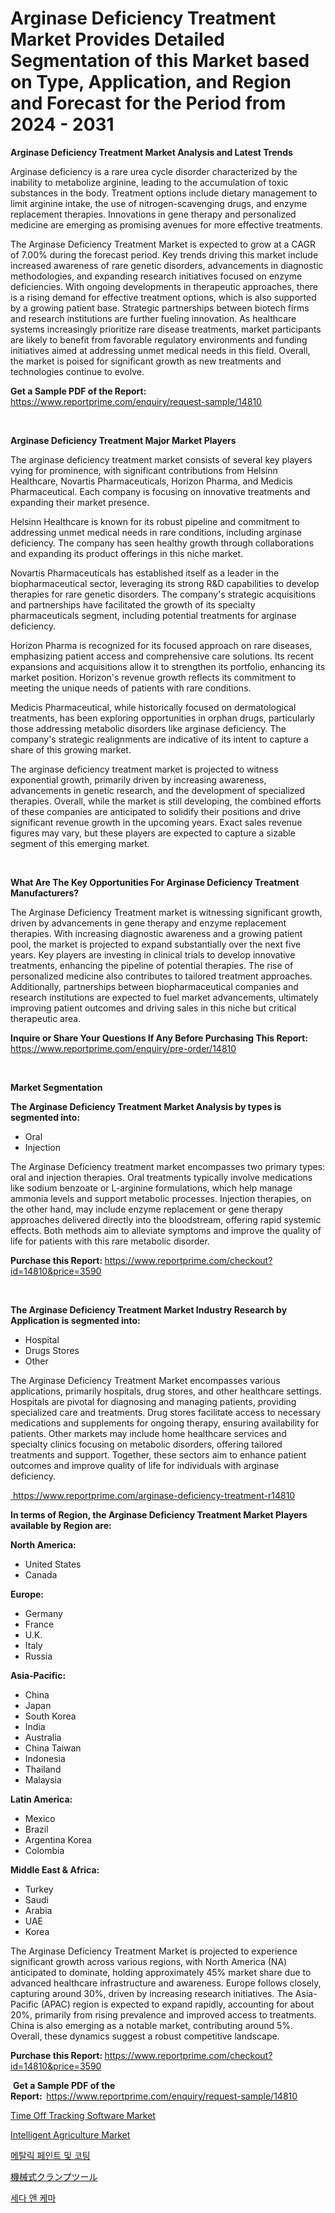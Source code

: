 <p><h1>Arginase Deficiency Treatment Market Provides Detailed Segmentation of this Market based on Type, Application, and Region and Forecast for the Period from 2024 - 2031</h1></p><p><strong>Arginase Deficiency Treatment Market Analysis and Latest Trends</strong></p>
<p><p>Arginase deficiency is a rare urea cycle disorder characterized by the inability to metabolize arginine, leading to the accumulation of toxic substances in the body. Treatment options include dietary management to limit arginine intake, the use of nitrogen-scavenging drugs, and enzyme replacement therapies. Innovations in gene therapy and personalized medicine are emerging as promising avenues for more effective treatments.</p><p>The Arginase Deficiency Treatment Market is expected to grow at a CAGR of 7.00% during the forecast period. Key trends driving this market include increased awareness of rare genetic disorders, advancements in diagnostic methodologies, and expanding research initiatives focused on enzyme deficiencies. With ongoing developments in therapeutic approaches, there is a rising demand for effective treatment options, which is also supported by a growing patient base. Strategic partnerships between biotech firms and research institutions are further fueling innovation. As healthcare systems increasingly prioritize rare disease treatments, market participants are likely to benefit from favorable regulatory environments and funding initiatives aimed at addressing unmet medical needs in this field. Overall, the market is poised for significant growth as new treatments and technologies continue to evolve.</p></p>
<p><strong>Get a Sample PDF of the Report:&nbsp;</strong> <a href="https://www.reportprime.com/enquiry/request-sample/14810">https://www.reportprime.com/enquiry/request-sample/14810</a></p>
<p>&nbsp;</p>
<p><strong>Arginase Deficiency Treatment Major Market Players</strong></p>
<p><p>The arginase deficiency treatment market consists of several key players vying for prominence, with significant contributions from Helsinn Healthcare, Novartis Pharmaceuticals, Horizon Pharma, and Medicis Pharmaceutical. Each company is focusing on innovative treatments and expanding their market presence.</p><p>Helsinn Healthcare is known for its robust pipeline and commitment to addressing unmet medical needs in rare conditions, including arginase deficiency. The company has seen healthy growth through collaborations and expanding its product offerings in this niche market.</p><p>Novartis Pharmaceuticals has established itself as a leader in the biopharmaceutical sector, leveraging its strong R&D capabilities to develop therapies for rare genetic disorders. The company's strategic acquisitions and partnerships have facilitated the growth of its specialty pharmaceuticals segment, including potential treatments for arginase deficiency.</p><p>Horizon Pharma is recognized for its focused approach on rare diseases, emphasizing patient access and comprehensive care solutions. Its recent expansions and acquisitions allow it to strengthen its portfolio, enhancing its market position. Horizon's revenue growth reflects its commitment to meeting the unique needs of patients with rare conditions.</p><p>Medicis Pharmaceutical, while historically focused on dermatological treatments, has been exploring opportunities in orphan drugs, particularly those addressing metabolic disorders like arginase deficiency. The company's strategic realignments are indicative of its intent to capture a share of this growing market.</p><p>The arginase deficiency treatment market is projected to witness exponential growth, primarily driven by increasing awareness, advancements in genetic research, and the development of specialized therapies. Overall, while the market is still developing, the combined efforts of these companies are anticipated to solidify their positions and drive significant revenue growth in the upcoming years. Exact sales revenue figures may vary, but these players are expected to capture a sizable segment of this emerging market.</p></p>
<p>&nbsp;</p>
<p><strong>What Are The Key Opportunities For Arginase Deficiency Treatment Manufacturers?</strong></p>
<p><p>The Arginase Deficiency Treatment market is witnessing significant growth, driven by advancements in gene therapy and enzyme replacement therapies. With increasing diagnostic awareness and a growing patient pool, the market is projected to expand substantially over the next five years. Key players are investing in clinical trials to develop innovative treatments, enhancing the pipeline of potential therapies. The rise of personalized medicine also contributes to tailored treatment approaches. Additionally, partnerships between biopharmaceutical companies and research institutions are expected to fuel market advancements, ultimately improving patient outcomes and driving sales in this niche but critical therapeutic area.</p></p>
<p><strong>Inquire or Share Your Questions If Any Before Purchasing This Report:</strong> <a href="https://www.reportprime.com/enquiry/pre-order/14810">https://www.reportprime.com/enquiry/pre-order/14810</a></p>
<p>&nbsp;</p>
<p><strong>Market Segmentation</strong></p>
<p><strong>The Arginase Deficiency Treatment Market Analysis by types is segmented into:</strong></p>
<p><ul><li>Oral</li><li>Injection</li></ul></p>
<p><p>The Arginase Deficiency treatment market encompasses two primary types: oral and injection therapies. Oral treatments typically involve medications like sodium benzoate or L-arginine formulations, which help manage ammonia levels and support metabolic processes. Injection therapies, on the other hand, may include enzyme replacement or gene therapy approaches delivered directly into the bloodstream, offering rapid systemic effects. Both methods aim to alleviate symptoms and improve the quality of life for patients with this rare metabolic disorder.</p></p>
<p><strong>Purchase this Report:&nbsp;</strong><a href="https://www.reportprime.com/checkout?id=14810&price=3590">https://www.reportprime.com/checkout?id=14810&price=3590</a></p>
<p>&nbsp;</p>
<p><strong>The Arginase Deficiency Treatment Market Industry Research by Application is segmented into:</strong></p>
<p><ul><li>Hospital</li><li>Drugs Stores</li><li>Other</li></ul></p>
<p><p>The Arginase Deficiency Treatment Market encompasses various applications, primarily hospitals, drug stores, and other healthcare settings. Hospitals are pivotal for diagnosing and managing patients, providing specialized care and treatments. Drug stores facilitate access to necessary medications and supplements for ongoing therapy, ensuring availability for patients. Other markets may include home healthcare services and specialty clinics focusing on metabolic disorders, offering tailored treatments and support. Together, these sectors aim to enhance patient outcomes and improve quality of life for individuals with arginase deficiency.</p></p>
<p><a href="https://www.reportprime.com/arginase-deficiency-treatment-r14810">&nbsp;https://www.reportprime.com/arginase-deficiency-treatment-r14810</a></p>
<p><strong>In terms of Region, the Arginase Deficiency Treatment Market Players available by Region are:</strong></p>
<p>
    <p> <strong> North America: </strong>
        <ul>
            <li>United States</li>
            <li>Canada</li>
        </ul>
        </p> 
    <p> <strong> Europe: </strong>
        <ul>
            <li>Germany</li>
            <li>France</li>
            <li>U.K.</li>
            <li>Italy</li>
            <li>Russia</li>
        </ul>
        </p> 
    <p> <strong> Asia-Pacific: </strong>
        <ul>
            <li>China</li>
            <li>Japan</li>
            <li>South Korea</li>
            <li>India</li>
            <li>Australia</li>
            <li>China Taiwan</li>
            <li>Indonesia</li>
            <li>Thailand</li>
            <li>Malaysia</li>
        </ul>
        </p> 
    <p> <strong> Latin America: </strong>
        <ul>
            <li>Mexico</li>
            <li>Brazil</li>
            <li>Argentina Korea</li>
            <li>Colombia</li>
        </ul>
        </p> 
    <p> <strong> Middle East & Africa: </strong>
        <ul>
            <li>Turkey</li>
            <li>Saudi</li>
            <li>Arabia</li>
            <li>UAE</li>
            <li>Korea</li>
        </ul>
    </p>
    </p>
<p><p>The Arginase Deficiency Treatment Market is projected to experience significant growth across various regions, with North America (NA) anticipated to dominate, holding approximately 45% market share due to advanced healthcare infrastructure and awareness. Europe follows closely, capturing around 30%, driven by increasing research initiatives. The Asia-Pacific (APAC) region is expected to expand rapidly, accounting for about 20%, primarily from rising prevalence and improved access to treatments. China is also emerging as a notable market, contributing around 5%. Overall, these dynamics suggest a robust competitive landscape.</p></p>
<p><strong>Purchase this Report: </strong><a href="https://www.reportprime.com/checkout?id=14810&price=3590">https://www.reportprime.com/checkout?id=14810&price=3590</a></p>
<p>&nbsp;<strong>Get a Sample PDF of the Report:&nbsp;&nbsp;</strong><a href="https://www.reportprime.com/enquiry/request-sample/14810">https://www.reportprime.com/enquiry/request-sample/14810</a></p>
<p><strong></strong></p>
<p><p><a href="https://github.com/AlisaRowe24/Market-Research-Report-List-1/blob/main/time-off-tracking-software-market.md">Time Off Tracking Software Market</a></p><p><a href="https://issuu.com/reportprime-2/docs/intelligent-agriculture-market-size_7f80c60c30e102">Intelligent Agriculture Market</a></p><p><a href="https://medium.com/@daniedoyle89/metallic-paint-coating-market-%EC%9D%98-%EA%B8%80%EB%A1%9C%EB%B2%8C-%EC%8B%9C%EC%9E%A5-%EA%B0%9C%EC%9A%94%EB%8A%94-%EC%A0%84-%EC%84%B8%EA%B3%84-%EB%B0%8F-%EC%A3%BC%EC%9A%94-%EC%8B%9C%EC%9E%A5%EC%9D%98-%EC%82%B0%EC%97%85%EC%97%90-%EC%98%81%ED%96%A5%EC%9D%84-%EB%AF%B8%EC%B9%98%EB%8A%94-%EC%A3%BC%EC%9A%94-%ED%8A%B8%EB%A0%8C%EB%93%9C%EC%97%90-%EB%8C%80%ED%95%9C-%EB%8F%85%ED%8A%B9%ED%95%9C-%EA%B4%80%EC%A0%90%EC%9D%84-%EC%A0%9C%EA%B3%B5%ED%95%A9%EB%8B%88%EB%8B%A4-2faecbcc60a0">메탈릭 페인트 및 코팅</a></p><p><a href="https://marciimhc.medium.com/%E3%82%B0%E3%83%AD%E3%83%BC%E3%83%90%E3%83%AB%E6%A9%9F%E6%A2%B0%E3%82%AF%E3%83%A9%E3%83%B3%E3%83%94%E3%83%B3%E3%82%B0%E3%83%84%E3%83%BC%E3%83%AB%E5%B8%82%E5%A0%B4-%E5%B8%82%E5%A0%B4%E3%82%B7%E3%82%A7%E3%82%A2-%E5%B8%82%E5%A0%B4%E5%8B%95%E5%90%91-%E4%BB%8A%E5%BE%8C%E3%81%AE%E6%88%90%E9%95%B7%E3%82%92%E6%8E%A2%E3%82%8B-1a10d8e53dc4">機械式クランプツール</a></p><p><a href="https://medium.com/@daniedoyle89/%EC%84%B8%EA%B3%84-cdea-cmea-market-%EC%9D%80-2024%EC%97%90%EC%84%9C-2031%EB%A1%9C-%EC%97%B0%ED%8F%89%EA%B7%A0-%EC%A6%9D%EA%B0%80%EC%9C%A8%EC%9D%84-%EB%B3%B4%EC%9D%BC-%EA%B2%83%EC%9C%BC%EB%A1%9C-%EC%98%88%EC%83%81%EB%90%A9%EB%8B%88%EB%8B%A4-ad500a5d39e9">세다 앤 케마</a></p></p>